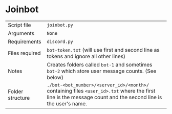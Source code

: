 # Joinbot


| | | 
-|-
Script file | `joinbot.py`
Arguments | `None`
Requirements| `discord.py`
Files required|`bot-token.txt` (will use first and second line as tokens and ignore all other lines)
Notes| Creates folders called `bot-1` and sometimes `bot-2` which store user message counts. (See below)
Folder structure| `./bot-<bot_number>/<server_id>/<month>/` containing files `<user_id>.txt` where the first line is the message count and the second line is the user's name.
